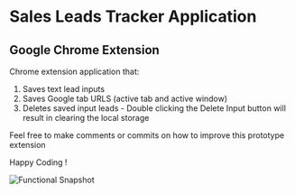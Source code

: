# Sales Leads Tracker Application

## Google Chrome Extension

Chrome extension application that:

1. Saves text lead inputs
2. Saves Google tab URLS (active tab and active window)
3. Deletes saved input leads - Double clicking the Delete Input button will result in clearing the local storage

Feel free to make comments or commits on how to improve this prototype extension

Happy Coding !

![Functional Snapshot](./functional-snapshot.png)
